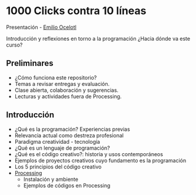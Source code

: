 # 1000 Clicks contra 10 líneas

Presentación - [Emilio Ocelotl](https://emilioocelotl.github.io/)

Introducción y reflexiones en torno a la programación ¿Hacia dónde va este curso? 

## Preliminares

- ¿Cómo funciona este repositorio?
- Temas a revisar entregas y evaluación.
- Clase abierta, colaboración y sugerencias. 
- Lecturas y actividades fuera de Processing.

## Introducción

- ¿Qué es la programación? Experiencias previas
- Relevancia actual como destreza profesional
- Paradigma creatividad - tecnología 
- ¿Qué es un lenguaje de programación?
- ¿Qué es el código creativo?: historia y usos contemporáneos
- Ejemplos de proyectos creativos cuyo fundamento es la programación
- Los 5 principios del código creativo
- [Processing](https://processing.org/download/)
  - Instalación y ambiente
  - Ejemplos de códigos en Processing